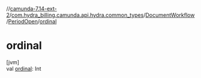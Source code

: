 //[camunda-7.14-ext-2](../../../../index.md)/[com.hydra_billing.camunda.api.hydra.common_types](../../index.md)/[DocumentWorkflow](../index.md)/[PeriodOpen](index.md)/[ordinal](ordinal.md)

# ordinal

[jvm]\
val [ordinal](ordinal.md): Int
